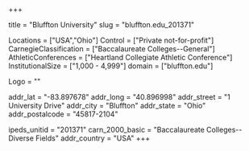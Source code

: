 
+++

title = "Bluffton University"
slug = "bluffton.edu_201371"

Locations = ["USA","Ohio"]
Control = ["Private not-for-profit"]
CarnegieClassification = ["Baccalaureate Colleges--General"]
AthleticConferences = ["Heartland Collegiate Athletic Conference"]
InstitutionalSize = ["1,000 - 4,999"]
domain = ["bluffton.edu"]

Logo = ""

addr_lat = "-83.897678"
addr_long = "40.896998"
addr_street = "1 University Drive"
addr_city = "Bluffton"
addr_state = "Ohio"
addr_postalcode = "45817-2104"

ipeds_unitid = "201371"
carn_2000_basic = "Baccalaureate Colleges--Diverse Fields"
addr_country = "USA"
+++
    

